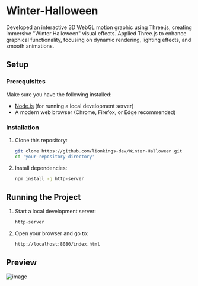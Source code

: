 # Winter-Halloween
Developed an interactive 3D WebGL motion graphic using Three.js, creating immersive "Winter Halloween" visual effects. Applied Three.js to enhance graphical functionality, focusing on dynamic rendering, lighting effects, and smooth animations.

## Setup

### Prerequisites
Make sure you have the following installed:
- [Node.js](https://nodejs.org/) (for running a local development server)
- A modern web browser (Chrome, Firefox, or Edge recommended)

### Installation
1. Clone this repository:
   ```sh
   git clone https://github.com/lionkings-dev/Winter-Halloween.git
   cd 'your-repository-directory'
   ```
2. Install dependencies:
   ```sh
   npm install -g http-server
   ```

## Running the Project
1. Start a local development server:
   ```sh
   http-server
   ```
2. Open your browser and go to:
   ```
   http://localhost:8080/index.html
   ```

## Preview

![image](https://github.com/user-attachments/assets/a0ae3a10-1fff-4bf6-a139-b72b35fd298f)


